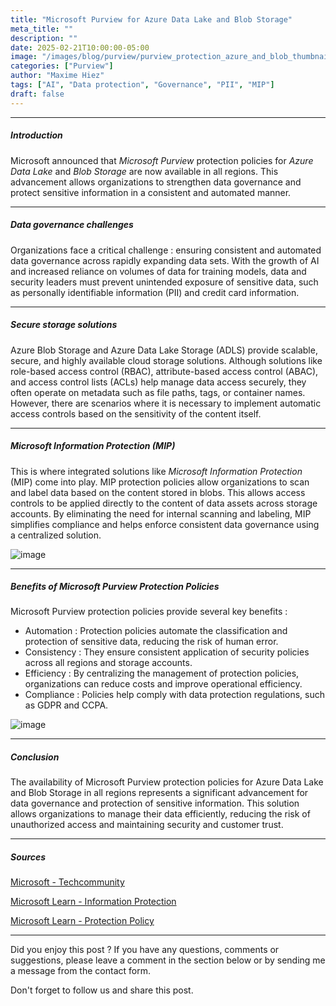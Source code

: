 ```yaml
---
title: "Microsoft Purview for Azure Data Lake and Blob Storage"
meta_title: ""
description: ""
date: 2025-02-21T10:00:00-05:00
image: "/images/blog/purview/purview_protection_azure_and_blob_thumbnail.png"
categories: ["Purview"]
author: "Maxime Hiez"
tags: ["AI", "Data protection", "Governance", "PII", "MIP"]
draft: false
---
```

---

##### Introduction
Microsoft announced that *Microsoft Purview* protection policies for *Azure Data Lake* and *Blob Storage* are now available in all regions. This advancement allows organizations to strengthen data governance and protect sensitive information in a consistent and automated manner.

---

##### Data governance challenges
Organizations face a critical challenge : ensuring consistent and automated data governance across rapidly expanding data sets. With the growth of AI and increased reliance on volumes of data for training models, data and security leaders must prevent unintended exposure of sensitive data, such as personally identifiable information (PII) and credit card information.

---

##### Secure storage solutions
Azure Blob Storage and Azure Data Lake Storage (ADLS) provide scalable, secure, and highly available cloud storage solutions. Although solutions like role-based access control (RBAC), attribute-based access control (ABAC), and access control lists (ACLs) help manage data access securely, they often operate on metadata such as file paths, tags, or container names. However, there are scenarios where it is necessary to implement automatic access controls based on the sensitivity of the content itself.

---

##### Microsoft Information Protection (MIP)
This is where integrated solutions like *Microsoft Information Protection* (MIP) come into play. MIP protection policies allow organizations to scan and label data based on the content stored in blobs. This allows access controls to be applied directly to the content of data assets across storage accounts. By eliminating the need for internal scanning and labeling, MIP simplifies compliance and helps enforce consistent data governance using a centralized solution.

![image](/images/blog/purview/purview_protection_azure_and_blob_001.png)

---

##### Benefits of Microsoft Purview Protection Policies
Microsoft Purview protection policies provide several key benefits :
- Automation : Protection policies automate the classification and protection of sensitive data, reducing the risk of human error.
- Consistency : They ensure consistent application of security policies across all regions and storage accounts.
- Efficiency : By centralizing the management of protection policies, organizations can reduce costs and improve operational efficiency.
- Compliance : Policies help comply with data protection regulations, such as GDPR and CCPA.

![image](/images/blog/purview/purview_protection_azure_and_blob_002.png)

---

##### Conclusion
The availability of Microsoft Purview protection policies for Azure Data Lake and Blob Storage in all regions represents a significant advancement for data governance and protection of sensitive information. This solution allows organizations to manage their data efficiently, reducing the risk of unauthorized access and maintaining security and customer trust.

---

##### Sources
[Microsoft - Techcommunity](https://techcommunity.microsoft.com/blog/azurestorageblog/microsoft-purview-protection-policies-for-azure-data-lake--blob-storage-availabl/4382887)

[Microsoft Learn - Information Protection](https://learn.microsoft.com/en-us/purview/information-protection)

[Microsoft Learn - Protection Policy](https://learn.microsoft.com/en-us/purview/how-to-create-protection-policy)

---


Did you enjoy this post ? If you have any questions, comments or suggestions, please leave a comment in the section below or by sending me a message from the contact form.

Don't forget to follow us and share this post.